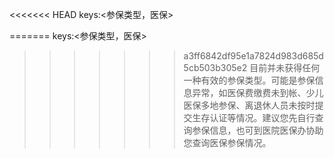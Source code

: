 <<<<<<< HEAD
keys:<参保类型，医保>

=======
keys:<参保类型，医保>

>>>>>>> a3ff6842df95e1a7824d983d685d5cb503b305e2
目前并未获得任何一种有效的参保类型。可能是参保信息异常，如医保费缴费未到帐、少儿医保多地参保、离退休人员未按时提交生存认证等情况。建议您先自行查询参保信息，也可到医院医保办协助您查询医保参保情况。